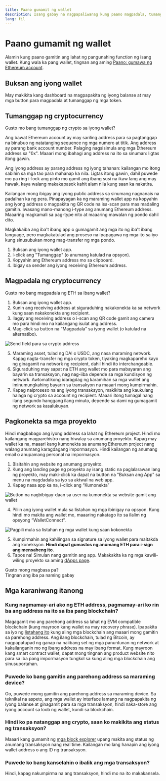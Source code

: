 ```yaml
---
title: Paano gumamit ng wallet
description: Isang gabay na nagpapaliwanag kung paano magpadala, tumanggap ng mga token, at kumonekta sa mga web3 project.
lang: fil
---
```


# Paano gumamit ng wallet

Alamin kung paano gamitin ang lahat ng pangunahing function ng isang wallet. Kung wala ka pang wallet, tingnan ang aming [Paano: gumawa ng Ethereum account](/guides/how-to-create-an-ethereum-account/).

## Buksan ang iyong wallet

May makikita kang dashboard na magpapakita ng iyong balanse at may mga button para magpadala at tumanggap ng mga token.

## Tumanggap ng cryptocurrency

Gusto mo bang tumanggap ng crypto sa iyong wallet?

Ang bawat Ethereum account ay may sariling address para sa pagtanggap na binubuo ng natatanging sequence ng mga numero at titik. Ang address ay parang bank account number. Palaging nagsisimula ang mga Ethereum address sa "0x". Maaari mong ibahagi ang address na ito sa sinuman: ligtas itong gawin.

Ang iyong address ay parang address ng iyong tahanan: kailangan mo itong sabihin sa mga tao para mahanap ka nila. Ligtas itong gawin, dahil puwede mo pa ring i-lock ang pinto mo gamit ang ibang susi na ikaw lang ang may hawak, kaya walang makakapasok kahit alam nila kung saan ka nakatira.

Kailangan mong ibigay ang iyong public address sa sinumang nagnanais na padalhan ka ng pera. Pinapayagan ka ng maraming wallet app na kopyahin ang iyong address o magpakita ng QR code na isa-scan para mas madaling gamitin. Iwasang mano-manong i-type ang anumang Ethereum address. Maaaring magkamali sa pag-type nito at maaaring mawalan ng pondo dahil dito.

Magkakaiba ang iba't ibang app o gumagamit ang mga ito ng iba't ibang language, pero magkakatulad ang proseso na ipapagawa ng mga ito sa iyo kung sinusubukan mong mag-transfer ng mga pondo.

1. Buksan ang iyong wallet app.
2. I-click ang "Tumanggap" (o anumang katulad na opsyon).
3. Kopyahin ang Ethereum address mo sa clipboard.
4. Ibigay sa sender ang iyong receiving Ethereum address.

## Magpadala ng cryptocurrency

Gusto mo bang magpadala ng ETH sa ibang wallet?

1. Buksan ang iyong wallet app.
2. Kunin ang receiving address at siguraduhing nakakonekta ka sa network kung saan nakakonekta ang recipient.
3. Ilagay ang receiving address o i-scan ang QR code gamit ang camera mo para hindi mo na kailangang isulat ang address.
4. Mag-click sa button na “Magpadala” sa iyong wallet (o katulad na alternatibo).

![Send field para sa crypto address](./send.png)
<br/>

5. Maraming asset, tulad ng DAI o USDC, ang nasa maraming network. Kapag nagta-transfer ng mga crypto token, tiyaking magkapareho kayo ng ginagamit na network ng recipient, dahil hindi ito interchangeable.
6. Siguraduhing may sapat na ETH ang wallet mo para mabayaran ang bayarin sa transaksyon, nag nag-iiba depende sa mga kundisyon ng network. Awtomatikong idaragdag ng karamihan sa mga wallet ang iminumungkahing bayarin sa transakyon na maaari mong kumpirmahin.
7. Kapag naiproseso na ang iyong transaksyon, makikita ang kaukulang halaga ng crypto sa account ng recipient. Maaari itong tumagal nang ilang segundo hanggang ilang minuto, depende sa dami ng gumagamit ng network sa kasalukuyan.

## Pagkonekta sa mga proyekto

Hindi magbabago ang iyong address sa lahat ng Ethereum project. Hindi mo kailangang magparehistro nang hiwalay sa anumang proyekto. Kapag may wallet ka na, maaari kang kumonekta sa anumang Ethereum project nang walang anumang karagdagang impormasyon. Hindi kailangan ng anumang email o anupamang personal na impormasyon.

1. Bisitahin ang website ng anumang proyekto.
2. Kung ang landing page ng proyekto ay isang static na paglalarawan lang ng proyekto, may maki-click ka dapat na button na "Buksan ang App" sa menu na magdadala sa iyo sa aktwal na web app.
3. Kapag nasa app ka na, i-click ang “Kumonekta”

![Button na nagbibigay-daan sa user na kumonekta sa website gamit ang wallet](./connect1.png)

4. Piliin ang iyong wallet mula sa listahan ng mga ibinigay na opsyon. Kung hindi mo makita ang wallet mo, maaaring nakatago ito sa ilalim ng opsyong “WalletConnect”.

![Pagpili mula sa listahan ng mga wallet kung saan kokonekta](./connect2.png)

5. Kumpirmahin ang kahilingan sa signature sa iyong wallet para maitakda ang koneksyon. **Hindi dapat gumastos ng anumang ETH para i-sign ang mensaheng ito**.
6. Tapos na! Simulan nang gamitin ang app. Makakakita ka ng mga kawili-wiling proyekto sa aming [dApps page](/dapps/#explore). <br />

<Alert variant="update">
<Emoji text=":eyes:" className="text-4xl"/>
<AlertContent className="justify-between flex-row items-center">
  <div>Gusto mong magbasa pa?</div>
  <ButtonLink href="/guides/">
    Tingnan ang iba pa naming gabay
  </ButtonLink>
</AlertContent>
</Alert>

## Mga karaniwang itanong

### Kung nagmamay-ari ako ng ETH address, pagmamay-ari ko rin ba ang address na ito sa iba pang blockchain?

Magagamit mo ang parehong address sa lahat ng EVM compatible blockchain (kung mayroon kang wallet na may recovery phrase). Ipapakita sa iyo ng [listahang ito](https://chainlist.org/) kung aling mga blockchain ang maaari mong gamitin sa parehong address. Ang ilang blockchain, tulad ng Bitcoin, ay nagpapatupad ng ganap na naiibang set ng mga panuntunan ng network at kakailanganin mo ng ibang address na may ibang format. Kung mayroon kang smart contract wallet, dapat mong tingnan ang product website nito para sa iba pang impormasyon tungkol sa kung aling mga blockchain ang sinusuportahan.

### Puwede ko bang gamitin ang parehong address sa maraming device?

Oo, puwede mong gamitin ang parehong address sa maraming device. Sa teknikal na aspeto, ang mga wallet ay interface lamang na nagpapakita ng iyong balanse at ginagamit para sa mga transaksyon, hindi naka-store ang iyong account sa loob ng wallet, kundi sa blockchain.

### Hindi ko pa natanggap ang crypto, saan ko makikita ang status ng transaksyon?

Maaari kang gumamit ng [ mga block explorer](/developers/docs/data-and-analytics/block-explorers/) upang makita ang status ng anumang transaksyon nang real time. Kailangan mo lang hanapin ang iyong wallet address o ang ID ng transaksyon.

### Puwede ko bang kanselahin o ibalik ang mga transaksyon?

Hindi, kapag nakumpirma na ang transaksyon, hindi mo na ito makakansela.
